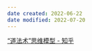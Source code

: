 ```yaml
---
date created: 2022-06-22
date modified: 2022-07-20
---
```


[“道法术”思维模型 - 知乎](https://zhuanlan.zhihu.com/p/281934400)
